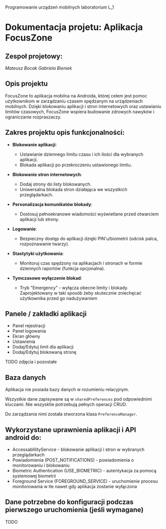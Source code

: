 Programowanie urządzeń mobilnych laboratorium L_1

# Dokumentacja projetu: Aplikacja FocusZone

## Zespoł projetowy:
_Mateusz Bocak
Gabriela Bieniek_

## Opis projektu

FocusZone to aplikacja mobilna na Androida, której celem jest pomoc użytkownikom w zarządzaniu czasem spędzanym na urządzeniach mobilnych. Dzięki blokowaniu aplikacji i stron internetowych oraz ustawianiu limitów czasowych, FocusZone wspiera budowanie zdrowych nawyków i ograniczanie rozpraszaczy.


## Zakres projektu opis funkcjonalności:

- **Blokowanie aplikacji**:
    - Ustawianie dziennego limitu czasu i ich ilości dla wybranych aplikacji.
    - Blokada aplikacji po przekroczeniu ustawionego limitu.

- **Blokowanie stron internetowych**:
    - Dodaj strony do listy blokowanych.
    - Uniwersalna blokada stron działająca we wszystkich przeglądarkach.

- **Personalizacja komunikatów blokady**:
    - Dostosuj pełnoekranowe wiadomości wyświetlane przed otwarciem aplikacji lub strony.

- **Logowanie**:
    - Bezpieczny dostęp do aplikacji dzięki PIN'u/biometrii (odcisk palca, rozpoznawanie twarzy).

- **Stastytyki użytkowania**:
    - Monitoruj czas spędzony na aplikacjach i stronach w formie dziennych raportów (funkcja opcjonalna).

- **Tymczasowe wyłączenie blokad**:
  - Tryb "Emergency" - wyłącza obecne limity i blokady. Zaprojektowany w taki sposób żeby skutecznie zniechęcać użytkownika przed go nadużywaniem

## Panele / zakładki aplikacji 

- Panel rejestracji
- Panel logowania
- Ekran główny
- Ustawienia
- Dodaj/Edytuj limit dla aplikacji
- Dodaj/Edytuj blokowaną stronę

TODO
zdjęcia i pozostałe

## Baza danych

Aplikacja nie posiada bazy danych w rozumieniu relacyjnym.

Wszystkie dane zapisywane są w `sharedPreferences` pod odpowiednimi kluczami. Nie wszysktie potrzebują pełnych operacji CRUD.

Do zarządzania nimi została stworzona klasa `PreferenceManager`.

## Wykorzystane uprawnienia aplikacji i API android do:

- AccessablilityService                       - blokowanie aplikacji i stron w wybranych przeglądarkach
- Powiadomienia (POST_NOTIFICATIONS)          - powiadomienia o monitorowaniu i blokowaniu
- Biometric Authentication (USE_BIOMETRIC)    - autentykacja za pomocą systemowej biometrii
- Foreground Service (FOREGROUND_SERVICE)     - uruchomienie procesu monitorowania w tle nawet gdy aplikacja zostanie wyłączona

## Dane potrzebne do konfiguracji podczas pierwszego uruchomienia (jeśli wymagane)

TODO